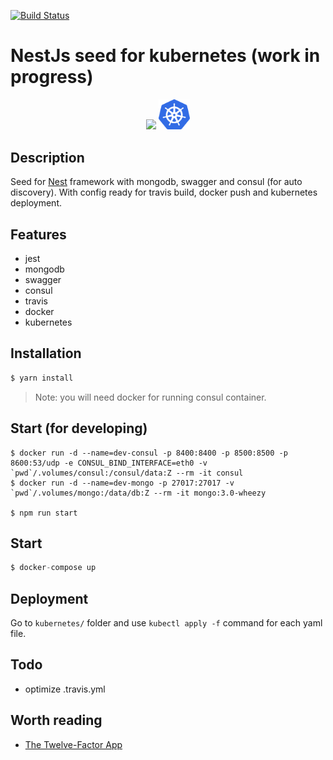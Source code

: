 [![Build Status](https://travis-ci.org/TilenTomakic/nestjs-seed.svg?branch=master)](https://github.com/TilenTomakic/nestjs-seed)

# NestJs seed for kubernetes (work in progress)

<div align="center">
  <img src="http://kamilmysliwiec.com/public/nest-logo.png" width="100">
  <img src="https://github.com/kubernetes/kubernetes/raw/master/logo/logo.png" width="50">
</div>

## Description

Seed for [Nest](https://github.com/nestjs/nest) framework with mongodb, swagger and consul (for auto discovery). With config ready for travis build, docker push and kubernetes deployment.


## Features

- jest
- mongodb
- swagger
- consul
- travis
- docker
- kubernetes
  
  
## Installation
```bash
$ yarn install
```
> Note: you will need docker for running consul container.


## Start (for developing)

```
$ docker run -d --name=dev-consul -p 8400:8400 -p 8500:8500 -p 8600:53/udp -e CONSUL_BIND_INTERFACE=eth0 -v `pwd`/.volumes/consul:/consul/data:Z --rm -it consul
$ docker run -d --name=dev-mongo -p 27017:27017 -v `pwd`/.volumes/mongo:/data/db:Z --rm -it mongo:3.0-wheezy

$ npm run start
```

## Start

```typescript
$ docker-compose up
```

## Deployment

Go to `kubernetes/` folder and use `kubectl apply -f` command for each yaml file.

## Todo

- optimize .travis.yml

## Worth reading

- [The Twelve-Factor App](https://12factor.net)
